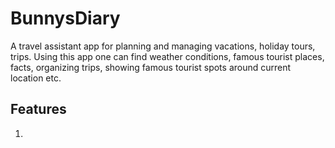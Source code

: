 # BunnysDiary
A travel assistant app for planning and managing vacations, holiday tours, trips. Using this app one can find 
weather conditions, famous tourist places, facts, organizing trips, showing famous tourist spots around current location etc.

## Features
1. 
